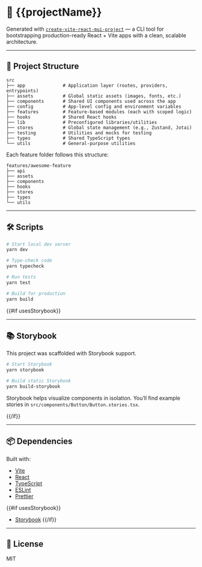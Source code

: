 # 🚀 {{projectName}}

Generated with [`create-vite-react-mui-project`](https://github.com/kgarrity22/create-start-project) — a CLI tool for bootstrapping production-ready React + Vite apps with a clean, scalable architecture.

---

## 📁 Project Structure

```
src
├── app              # Application layer (routes, providers, entrypoints)
├── assets           # Global static assets (images, fonts, etc.)
├── components       # Shared UI components used across the app
├── config           # App-level config and environment variables
├── features         # Feature-based modules (each with scoped logic)
├── hooks            # Shared React hooks
├── lib              # Preconfigured libraries/utilities
├── stores           # Global state management (e.g., Zustand, Jotai)
├── testing          # Utilities and mocks for testing
├── types            # Shared TypeScript types
└── utils            # General-purpose utilities
```

Each feature folder follows this structure:
```
features/awesome-feature
├── api
├── assets
├── components
├── hooks
├── stores
├── types
└── utils
```

---

## 🛠️ Scripts

```bash
# Start local dev server
yarn dev

# Type-check code
yarn typecheck

# Run tests
yarn test

# Build for production
yarn build
```

{{#if usesStorybook}}

---

## 📚 Storybook

This project was scaffolded with Storybook support.

```bash
# Start Storybook
yarn storybook

# Build static Storybook
yarn build-storybook
```

Storybook helps visualize components in isolation. You’ll find example stories in `src/components/Button/Button.stories.tsx`.

{{/if}}

---

## 📦 Dependencies

Built with:

- [Vite](https://vitejs.dev)
- [React](https://react.dev)
- [TypeScript](https://www.typescriptlang.org/)
- [ESLint](https://eslint.org/)
- [Prettier](https://prettier.io/)

{{#if usesStorybook}}
- [Storybook](https://storybook.js.org/)
{{/if}}

---

## 📄 License

MIT
